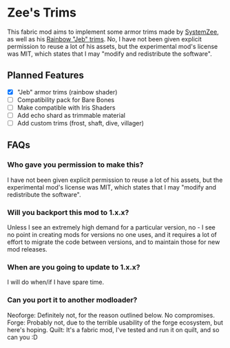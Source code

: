 # Zee's Trims

This fabric mod aims to implement some armor trims made by [SystemZee](https://www.youtube.com/@syszee), as well as his [Rainbow "Jeb" trims](https://youtu.be/MEwsfdl_zzk?t=1750&si=qBTxGidL4Jzsb392). No, I have not been given explicit permission to reuse a lot of his assets, but the experimental mod's license was MIT, which states that I may "modify and redistribute the software".

## Planned Features
- [x] "Jeb" armor trims (rainbow shader)
- [ ] Compatibility pack for Bare Bones
- [ ] Make compatible with Iris Shaders
- [ ] Add echo shard as trimmable material
- [ ] Add custom trims (frost, shaft, dive, villager)

## FAQs

### Who gave you permission to make this?
I have not been given explicit permission to reuse a lot of his assets, but the experimental mod's license was MIT, which states that I may "modify and redistribute the software".

### Will you backport this mod to 1.x.x?
Unless I see an extremely high demand for a particular version, no - I see no point in creating mods for versions no one uses, and it requires a lot of effort to migrate the code between versions, and to maintain those for new mod releases.

### When are you going to update to 1.x.x?
I will do when/if I have spare time.

### Can you port it to another modloader?
Neoforge: Definitely not, for the reason outlined below. No compromises.
Forge: Probably not, due to the terrible usability of the forge ecosystem, but here's hoping.
Quilt: It's a fabric mod, I've tested and run it on quilt, and so can you :D
